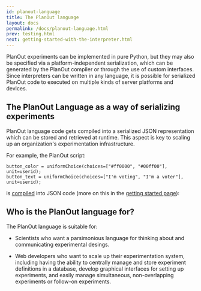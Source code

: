 ```yaml
---
id: planout-language
title: The PlanOut language
layout: docs
permalink: /docs/planout-language.html
prev: testing.html
next: getting-started-with-the-interpreter.html
---
```


PlanOut experiments can be implemented in pure Python, but they may also be specified via a platform-independent serialization, which can be generated by the PlanOut compiler or through the use of custom interfaces. Since interpreters can be written in any language, it is possible for serialized PlanOut code to executed on multiple kinds of server platforms and devices.

## The PlanOut Language as a way of serializing experiments
PlanOut language code gets compiled into a serialized JSON representation
which can be stored and retrieved at runtime.
This aspect is key to scaling up an organization's experimentation infrastructure.

For example, the PlanOut script:

```
button_color = uniformChoice(choices=["#ff0000", "#00ff00"], unit=userid);
button_text = uniformChoice(choices=["I'm voting", "I'm a voter"], unit=userid);
```

is [compiled](http://facebook.github.io/planout/demo/planout-compiler.html)
into JSON code (more on this in the [getting started page](getting-started-with-planout)):


## Who is the PlanOut language for?

The PlanOut language is suitable for:

 - Scientists who want a parsimonious language for thinking about and communicating experimental desings.

 - Web developers who want to scale up their experimentation system, including
 having the ability to centrally manage and store experiment definitions in a database,
 develop graphical interfaces for setting up experiments, and easily
 manage simultaneous, non-overlapping experiments or follow-on experiments.
